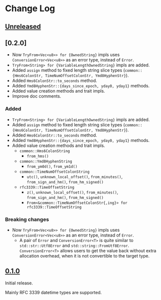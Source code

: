 # Change Log

## [Unreleased]

## [0.2.0]

* Now `TryFrom<Vec<u8>> for {OwnedString}` impls uses `ConversionError<Vec<u8>>`
  as an error type, instead of `Error`.
* `TryFrom<String> for {VariableLengthOwnedString}` impls are added.
* Added `assign` method to fixed length string slice types
  (`common::{Hms6ColonStr, TimeNumOffsetColonStr, Ymd8HyphenStr}`).
* Added `Hms6ColonStr::to_seconds` method.
* Added `Ymd8HyphenStr::{days_since_epoch, yday0, yday1}` methods.
* Added value creation methods and trait impls.
* Improve doc comments.

### Added

* `TryFrom<String> for {VariableLengthOwnedString}` impls are added.
* Added `assign` method to fixed length string slice types
  (`common::{Hms6ColonStr, TimeNumOffsetColonStr, Ymd8HyphenStr}`).
* Added `Hms6ColonStr::to_seconds` method.
* Added `Ymd8HyphenStr::{days_since_epoch, yday0, yday1}` methods.
* Added value creation methods and trait impls.
    + `common::Hms6ColonString`
        - `from_hms()`
    + `common::Ymd8HyphenString`
        - `from_ym0d()`, `from_ym1d()`
    + `common::TimeNumOffsetColonString`
        - `utc()`, `unknown_local_offset()`, `from_minutes()`,
          `from_sign_and_hm()`, `from_hm_signed()`
    + `rfc3339::TimeOffsetString`
        - `z()`, `unknown_local_offset()`, `from_minutes()`,
          `from_sign_and_hm()`, `from_hm_signed()`
        - `From<&common::TimeNumOffsetColonStr{,ing}> for rfc3339::TimeOffsetString`

### Breaking changes

* Now `TryFrom<Vec<u8>> for {OwnedString}` impls uses `ConversionError<Vec<u8>>`
  as an error type, instead of `Error`.
    + A pair of `Error` and `ConversionError<T>` is quite similar to
      `std::str::Utf8Error` and `std::string::FromUtf8Error`.
      `ConversionError<T>` allows users to get the value back without extra
      allocation overhead, when it is not convertible to the target type.

## [0.1.0]

Initial release.

Mainly RFC 3339 datetime types are supported.

[Unreleased]: <https://github.com/lo48576/fbxcel/compare/v0.2.0...develop>
[0.1.0]: <https://github.com/lo48576/fbxcel/releases/tag/v0.2.0>
[0.1.0]: <https://github.com/lo48576/fbxcel/releases/tag/v0.1.0>
